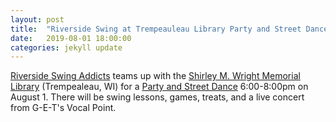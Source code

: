 ```yaml
---
layout: post
title:  "Riverside Swing at Trempeauleau Library Party and Street Dance"
date:   2019-08-01 18:00:00
categories: jekyll update
---
```


<div class="entry-content">
  <p><a href="https://www.facebook.com/groups/riversideswingaddicts/">Riverside Swing Addicts</a> 
  teams up with the <a href="https://www.google.com/maps/place/11455+Fremont+St,+Trempealeau,+WI+54661/@44.0046624,-91.4321332,18.25z/data=!4m5!3m4!1s0x87f9441ba6fab98d:0x525bf68d32271730!8m2!3d44.0047006!4d-91.4315558">Shirley M. Wright Memorial Library</a> (Trempealeau, WI) for a
  <a href="https://www.wrlsweb.org/trempealeau/event/party-and-street-dance/?instance_id=14237">Party and Street Dance</a> 6:00-8:00pm on August 1.
  There will be swing lessons, games, treats, and a live concert from G-E-T's Vocal Point.
</p>
</div>
